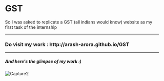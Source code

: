 # GST

So I was asked to replicate a GST (all indians would know) website as my first task of the internship 

____

<h3> Do visit my work : http://arash-arora.github.io/GST </h3>

____

<h5>And here's the glimpse of my work :) </h5>

![Capture2](https://user-images.githubusercontent.com/52750629/104057314-f1d62200-5217-11eb-8259-9289cb6e167f.PNG)
